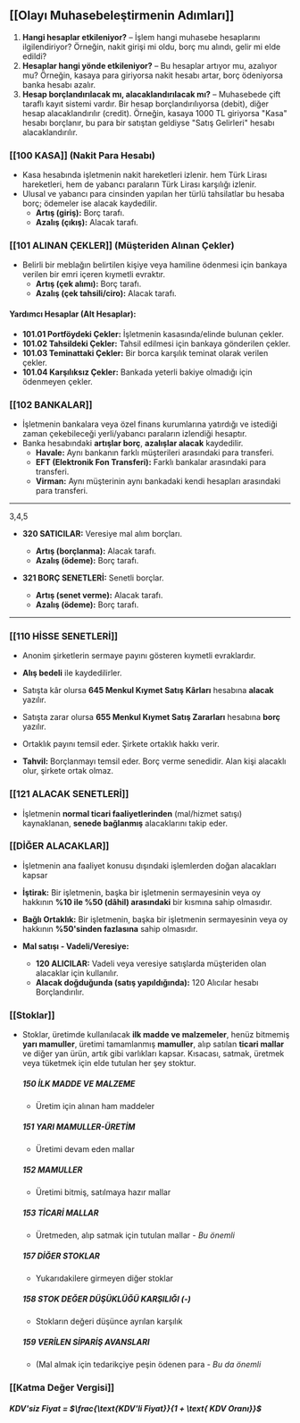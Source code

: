 ## [[Olayı Muhasebeleştirmenin Adımları]]

1. **Hangi hesaplar etkileniyor?** – İşlem hangi muhasebe hesaplarını ilgilendiriyor? Örneğin, nakit girişi mi oldu, borç mu alındı, gelir mi elde edildi?
2. **Hesaplar hangi yönde etkileniyor?** – Bu hesaplar artıyor mu, azalıyor mu? Örneğin, kasaya para giriyorsa nakit hesabı artar, borç ödeniyorsa banka hesabı azalır.
3. **Hesap borçlandırılacak mı, alacaklandırılacak mı?** – Muhasebede çift taraflı kayıt sistemi vardır. Bir hesap borçlandırılıyorsa (debit), diğer hesap alacaklandırılır (credit). Örneğin, kasaya 1000 TL giriyorsa "Kasa" hesabı borçlanır, bu para bir satıştan geldiyse "Satış Gelirleri" hesabı alacaklandırılır.
### **[[100 KASA]] (Nakit Para Hesabı)**
- Kasa hesabında işletmenin nakit hareketleri izlenir. hem Türk Lirası hareketleri, hem de yabancı paraların Türk Lirası karşılığı izlenir.
- Ulusal ve yabancı para cinsinden yapılan her türlü tahsilatlar bu hesaba borç; ödemeler ise alacak kaydedilir.
    - **Artış (giriş):** Borç tarafı.
    - **Azalış (çıkış):** Alacak tarafı.
### **[[101 ALINAN ÇEKLER]] (Müşteriden Alınan Çekler)**
 - Belirli bir meblağın belirtilen kişiye veya hamiline ödenmesi için bankaya verilen bir emri içeren kıymetli evraktır.
    - **Artış (çek alımı):** Borç tarafı.
    - **Azalış (çek tahsili/ciro):** Alacak tarafı. 
#### **Yardımcı Hesaplar (Alt Hesaplar):**
- **101.01 Portföydeki Çekler:** İşletmenin kasasında/elinde bulunan çekler.
- **101.02 Tahsildeki Çekler:** Tahsil edilmesi için bankaya gönderilen çekler.
- **101.03 Teminattaki Çekler:** Bir borca karşılık teminat olarak verilen çekler.
- **101.04 Karşılıksız Çekler:** Bankada yeterli bakiye olmadığı için ödenmeyen çekler.

### [[102 BANKALAR]]
- İşletmenin bankalara veya özel finans kurumlarına yatırdığı ve istediği zaman çekebileceği yerli/yabancı paraların izlendiği hesaptır.
- Banka hesabındaki **artışlar borç**, **azalışlar alacak** kaydedilir.
	- **Havale:** Aynı bankanın farklı müşterileri arasındaki para transferi.
	- **EFT (Elektronik Fon Transferi):** Farklı bankalar arasındaki para transferi.
	- **Virman:** Aynı müşterinin aynı bankadaki kendi hesapları arasındaki para transferi.

---
3,4,5
- **320 SATICILAR:** Veresiye mal alım borçları.
    - **Artış (borçlanma):** Alacak tarafı.
    - **Azalış (ödeme):** Borç tarafı.
     
- **321 BORÇ SENETLERİ:** Senetli borçlar.
    - **Artış (senet verme):** Alacak tarafı.
    - **Azalış (ödeme):** Borç tarafı.

---

### **[[110 HİSSE SENETLERİ]]** 
- Anonim şirketlerin sermaye payını gösteren kıymetli evraklardır.
- **Alış bedeli** ile kaydedilirler.
- Satışta kâr olursa **645 Menkul Kıymet Satış Kârları** hesabına **alacak** yazılır.
- Satışta zarar olursa **655 Menkul Kıymet Satış Zararları** hesabına **borç** yazılır.
- Ortaklık payını temsil eder. Şirkete ortaklık hakkı verir.

- **Tahvil:** Borçlanmayı temsil eder. Borç verme senedidir. Alan kişi alacaklı olur, şirkete ortak olmaz.
### [[121 ALACAK SENETLERİ]]
- İşletmenin **normal ticari faaliyetlerinden** (mal/hizmet satışı) kaynaklanan, **senede bağlanmış** alacaklarını takip eder.
### [[DİĞER ALACAKLAR]]
- İşletmenin ana faaliyet konusu dışındaki işlemlerden doğan alacakları kapsar
- **İştirak:** Bir işletmenin, başka bir işletmenin sermayesinin veya oy hakkının **%10 ile %50 (dâhil) arasındaki** bir kısmına sahip olmasıdır.
- **Bağlı Ortaklık:** Bir işletmenin, başka bir işletmenin sermayesinin veya oy hakkının **%50'sinden fazlasına** sahip olmasıdır.

- **Mal satışı - Vadeli/Veresiye:**
    - **120 ALICILAR:** Vadeli veya veresiye satışlarda müşteriden olan alacaklar için kullanılır.
    - **Alacak doğduğunda (satış yapıldığında):** 120 Alıcılar hesabı Borçlandırılır.

### [[Stoklar]]
- Stoklar, üretimde kullanılacak **ilk madde ve malzemeler**, henüz bitmemiş **yarı mamuller**, üretimi tamamlanmış **mamuller**, alıp satılan **ticari mallar** ve diğer yan ürün, artık gibi varlıkları kapsar. Kısacası, satmak, üretmek veya tüketmek için elde tutulan her şey stoktur.

    ##### 150 İLK MADDE VE MALZEME  
    - Üretim için alınan ham maddeler
    ##### 151 YARI MAMULLER-ÜRETİM 
    - Üretimi devam eden mallar
    ##### 152 MAMULLER 
    - Üretimi bitmiş, satılmaya hazır mallar
    ##### 153 TİCARİ MALLAR 
    - Üretmeden, alıp satmak için tutulan mallar - _Bu önemli_
    ##### 157 DİĞER STOKLAR 
    - Yukarıdakilere girmeyen diğer stoklar
    ##### 158 STOK DEĞER DÜŞÜKLÜĞÜ KARŞILIĞI (-) 
    - Stokların değeri düşünce ayrılan karşılık
    ##### 159 VERİLEN SİPARİŞ AVANSLARI 
    - (Mal almak için tedarikçiye peşin ödenen para - _Bu da önemli_


### [[Katma Değer Vergisi]]
##### KDV'siz Fiyat = $\frac{\text{KDV'li Fiyat}}{1 + \text{ KDV Oranı}}$